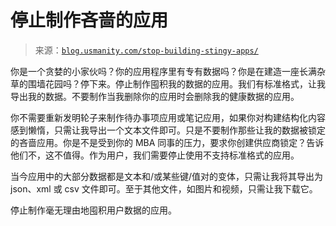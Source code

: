 <!--yml

类别：未分类

日期：2024-05-27 14:41:00

-->

# 停止制作吝啬的应用

> 来源：[`blog.usmanity.com/stop-building-stingy-apps/`](https://blog.usmanity.com/stop-building-stingy-apps/)

你是一个贪婪的小家伙吗？你的应用程序里有专有数据吗？你是在建造一座长满杂草的围墙花园吗？停下来。停止制作囤积我的数据的应用。我们有标准格式，让我导出我的数据。不要制作当我删除你的应用时会删除我的健康数据的应用。

你不需要重新发明轮子来制作待办事项应用或笔记应用，如果你对构建结构化内容感到懒惰，只需让我导出一个文本文件即可。只是不要制作那些让我的数据被锁定的吝啬应用。你是不是受到你的 MBA 同事的压力，要求你创建供应商锁定？告诉他们不，这不值得。作为用户，我们需要停止使用不支持标准格式的应用。

当今应用中的大部分数据都是文本和/或某些键/值对的变体，只需让我将其导出为 json、xml 或 csv 文件即可。至于其他文件，如图片和视频，只需让我下载它。

停止制作毫无理由地囤积用户数据的应用。
